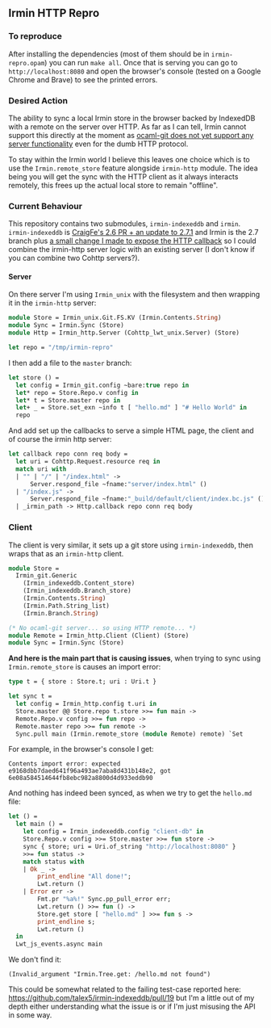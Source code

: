 ## Irmin HTTP Repro

### To reproduce

After installing the dependencies (most of them should be in `irmin-repro.opam`) you can run `make all`. Once that is serving you can go to `http://localhost:8080` and open the browser's console (tested on a Google Chrome and Brave) to see the printed errors. 

### Desired Action

The ability to sync a local Irmin store in the browser backed by IndexedDB with a remote on the server over HTTP. As far as I can tell, Irmin cannot support this directly at the moment as [ocaml-git does not yet support any server functionality](https://github.com/mirage/ocaml-git/issues/15) even for the dumb HTTP protocol. 

To stay within the Irmin world I believe this leaves one choice which is to use the `Irmin.remote_store` feature alongside `irmin-http` module. The idea being you will get the sync with the HTTP client as it always interacts remotely, this frees up the actual local store to remain "offline".

### Current Behaviour

This repository contains two submodules, `irmin-indexeddb` and `irmin`. `irmin-indexeddb` is [CraigFe's 2.6 PR + an update to 2.7.1](https://github.com/talex5/irmin-indexeddb/pull/19) and Irmin is the 2.7 branch plus [a small change I made to expose the HTTP callback](https://github.com/patricoferris/irmin/commit/f00a49034b9ad7307583525e48794fbad64bfe3f) so I could combine the irmin-http server logic with an existing server (I don't know if you can combine two Cohttp servers?). 

#### Server

On there server I'm using `Irmin_unix` with the filesystem and then wrapping it in the `irmin-http` server:

<!-- $MDX file=server/main.ml,part=0 -->
```ocaml
module Store = Irmin_unix.Git.FS.KV (Irmin.Contents.String)
module Sync = Irmin.Sync (Store)
module Http = Irmin_http.Server (Cohttp_lwt_unix.Server) (Store)

let repo = "/tmp/irmin-repro"
```

I then add a file to the `master` branch: 

<!-- $MDX file=server/main.ml,part=1 -->
```ocaml
let store () =
  let config = Irmin_git.config ~bare:true repo in
  let* repo = Store.Repo.v config in
  let* t = Store.master repo in
  let+ _ = Store.set_exn ~info t [ "hello.md" ] "# Hello World" in
  repo
```

And add set up the callbacks to serve a simple HTML page, the client and of course the irmin http server: 

<!-- $MDX file=server/main.ml,part=2 -->
```ocaml
let callback repo conn req body =
  let uri = Cohttp.Request.resource req in
  match uri with
  | "" | "/" | "/index.html" ->
      Server.respond_file ~fname:"server/index.html" ()
  | "/index.js" ->
      Server.respond_file ~fname:"_build/default/client/index.bc.js" ()
  | _irmin_path -> Http.callback repo conn req body
```

### Client 

The client is very similar, it sets up a git store using `irmin-indexeddb`, then wraps that as an `irmin-http` client.

<!-- $MDX file=client/index.ml,part=0 -->
```ocaml
module Store =
  Irmin_git.Generic
    (Irmin_indexeddb.Content_store)
    (Irmin_indexeddb.Branch_store)
    (Irmin.Contents.String)
    (Irmin.Path.String_list)
    (Irmin.Branch.String)

(* No ocaml-git server... so using HTTP remote... *)
module Remote = Irmin_http.Client (Client) (Store)
module Sync = Irmin.Sync (Store)
```

**And here is the main part that is causing issues**, when trying to sync using `Irmin.remote_store` is causes an import error: 

<!-- $MDX file=client/index.ml,part=1 -->
```ocaml
type t = { store : Store.t; uri : Uri.t }

let sync t =
  let config = Irmin_http.config t.uri in
  Store.master @@ Store.repo t.store >>= fun main ->
  Remote.Repo.v config >>= fun repo ->
  Remote.master repo >>= fun remote ->
  Sync.pull main (Irmin.remote_store (module Remote) remote) `Set
```

For example, in the browser's console I get:

```
Contents import error: expected e9168dbb7daed641f96a493ae7aba8d431b148e2, got 6e08a584514644fb8ebc982a8800d4d933eddb90
```

And nothing has indeed been synced, as when we try to get the `hello.md` file:

<!-- $MDX file=client/index.ml,part=2 -->
```ocaml
let () =
  let main () =
    let config = Irmin_indexeddb.config "client-db" in
    Store.Repo.v config >>= Store.master >>= fun store ->
    sync { store; uri = Uri.of_string "http://localhost:8080" }
    >>= fun status ->
    match status with
    | Ok _ ->
        print_endline "All done!";
        Lwt.return ()
    | Error err ->
        Fmt.pr "%a%!" Sync.pp_pull_error err;
        Lwt.return () >>= fun () ->
        Store.get store [ "hello.md" ] >>= fun s ->
        print_endline s;
        Lwt.return ()
  in
  Lwt_js_events.async main
```

We don't find it: 

```
(Invalid_argument "Irmin.Tree.get: /hello.md not found")
```

This could be somewhat related to the failing test-case reported here: https://github.com/talex5/irmin-indexeddb/pull/19 but I'm a little out of my depth either understanding what the issue is or if I'm just misusing the API in some way.
